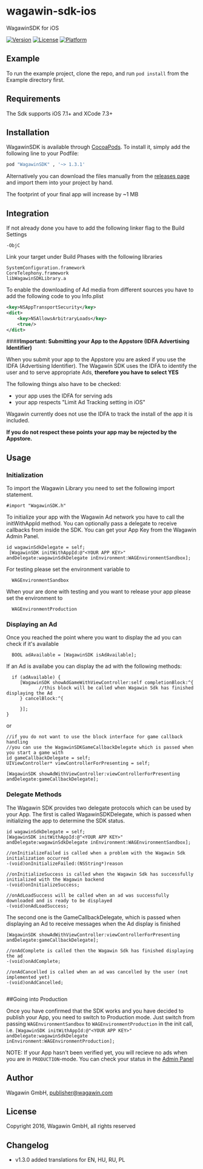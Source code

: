 # wagawin-sdk-ios
WagawinSDK for iOS

[![Version](https://img.shields.io/cocoapods/v/WagawinSDK.svg?style=flat)](http://cocoapods.org/pods/WagawinSDK)
[![License](https://img.shields.io/cocoapods/l/WagawinSDK.svg?style=flat)](http://cocoapods.org/pods/WagawinSDK)
[![Platform](https://img.shields.io/cocoapods/p/WagawinSDK.svg?style=flat)](http://cocoapods.org/pods/WagawinSDK)

## Example

To run the example project, clone the repo, and run `pod install` from the Example directory first.

## Requirements
The Sdk supports iOS 7.1+ and XCode 7.3+

## Installation

WagawinSDK is available through [CocoaPods](http://cocoapods.org). To install
it, simply add the following line to your Podfile:

```ruby
pod "WagawinSDK" , '~> 1.3.1'
```

Alternatively you can download the files manually from the [releases page][releases] and import them into your project by hand.

The footprint of your final app will increase by ~1 MB

[releases]: https://github.com/Wagawin/wagawin-sdk-ios/releases

## Integration

If not already done you have to add the following linker flag to the Build Settings
```objc
-ObjC
```


Link your target under Build Phases with the following libraries
```objc
SystemConfiguration.framework
CoreTelephony.framework
libWagawinSDKLibrary.a
```


To enable the downloading of Ad media from different sources you have to add the following code to you Info.plist
```xml
<key>NSAppTransportSecurity</key>
<dict>
    <key>NSAllowsArbitraryLoads</key>
    <true/>
</dict>
```



####**Important:  Submitting your App to the Appstore (IDFA Advertising Identifier)**

When you submit your app to the Appstore you are asked if you use the IDFA (Advertising Identifier). The Wagawin SDK uses the IDFA to identify the user and to serve appropriate Ads, **therefore you have to select YES**

The following things also have to be checked:

- your app uses the IDFA for serving ads
- your app respects "Limit Ad Tracking setting in iOS"

Wagawin currently does not use the IDFA to track the install of the app it is included.

**If you do not respect these points your app may be rejected by the Appstore.**


## Usage

### Initialization
To import the Wagawin Library you need to set the following import statement.

```objc
#import "WagawinSDK.h"
```


To initialize your app with the Wagawin Ad network you have to call the initWithAppId method. You can optionally pass a delegate to receive callbacks from inside the SDK. You can get your App Key from the Wagawin Admin Panel.
```objc
id wagawinSdkDelegate = self;
 [WagawinSDK initWithAppId:@"<YOUR APP KEY>" andDelegate:wagawinSdkDelegate inEnvironment:WAGEnvironmentSandbox];
```

For testing please set the environment variable to 
```objc
  WAGEnvironmentSandbox
```
When your are done with testing and you want to release your app please set the environment to
```objc
  WAGEnvironmentProduction
```



### Displaying an Ad

Once you reached the point where you want to display the ad you can check if it's available
```objc
  BOOL adAvailable = [WagawinSDK isAdAvailable];
```

If an Ad is availabe you can display the ad with the following methods:
```objc
  if (adAvailable) {
     [WagawinSDK showAdGameWithViewController:self completionBlock:^{
            //this block will be called when Wagawin Sdk has finished displaying the Ad
     } cancelBlock:^{
 
     }];
}
```

or

```objc
//if you do not want to use the block interface for game callback handling 
//you can use the WagawinSDKGameCallbackDelegate which is passed when you start a game with
id gameCallbackDelegate = self;
UIViewController* viewControllerForPresenting = self;
 
[WagawinSDK showAdWithViewController:viewControllerForPresenting andDelegate:gameCallbackDelegate];
```

### Delegate Methods

The Wagawin SDK provides two delegate protocols which can be used by your App. The first is called WagawinSDKDelegate, which is passed when initializing the app to determine the SDK status.
```objc
id wagawinSdkDelegate = self;
[WagawinSDK initWithAppId:@"<YOUR APP KEY>" andDelegate:wagawinSdkDelegate inEnvironment:WAGEnvironmentSandbox];

//onInitializeFailed is called when a problem with the Wagawin Sdk initialization occurred
-(void)onInitializeFailed:(NSString*)reason
 
//onInitializeSuccess is called when the Wagawin Sdk has successfully initialized with the Wagawin backend
-(void)onInitializeSuccess;
 
//onAdLoadSuccess will be called when an ad was successfully downloaded and is ready to be displayed
-(void)onAdLoadSuccess;
```


The second one is the GameCallbackDelegate, which is passed when displaying an Ad to receive messages when the Ad display is finished
```objc
[WagawinSDK showAdWithViewController:viewControllerForPresenting andDelegate:gameCallbackDelegate];

//onAdComplete is called then the Wagawin Sdk has finished displaying the ad
-(void)onAdComplete;
 
//onAdCancelled is called when an ad was cancelled by the user (not implemented yet)
-(void)onAdCancelled;
 
```

##Going into Production

Once you have confirmed that the SDK works and you have decided to publish your App, you need to switch to Production mode. Just switch from passing `WAGEnvironmentSandbox` to `WAGEnvironmentProduction` in the init call, i.e. `[WagawinSDK initWithAppId:@"<YOUR APP KEY>" andDelegate:wagawinSdkDelegate inEnvironment:WAGEnvironmentProduction];`

NOTE: If your App hasn't been verified yet, you will recieve no ads when you are in `PRODUCTION`-mode. You can check your status in the [Admin Panel](https://wap-admin.wagawin.de)


## Author

Wagawin GmbH, publisher@wagawin.com

## License

Copyright 2016, Wagawin GmbH, all rights reserved

## Changelog

 - v1.3.0 added translations for EN, HU, RU, PL
